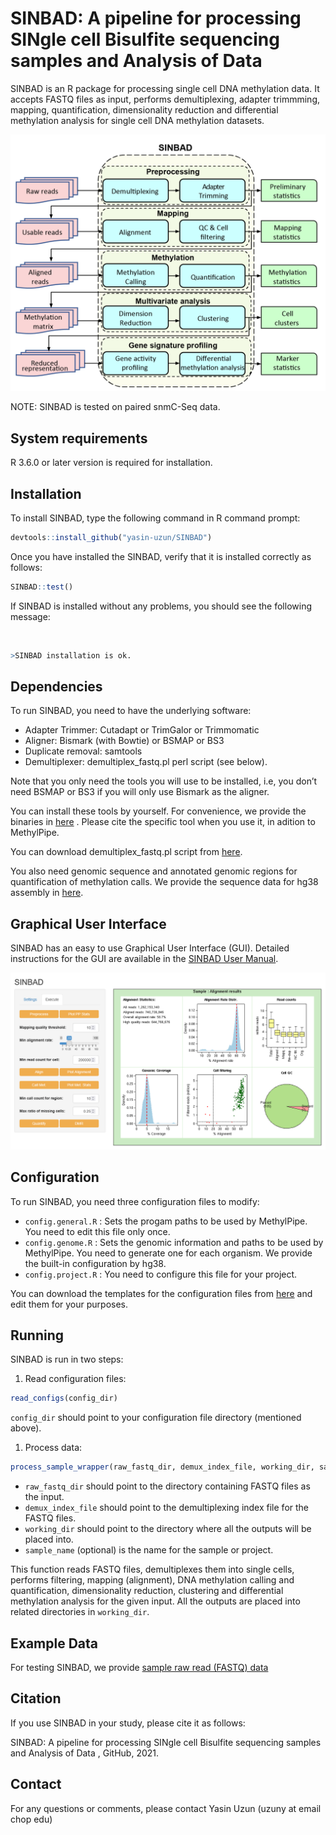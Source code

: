 
# SINBAD: A pipeline for processing SINgle cell Bisulfite sequencing samples and Analysis of Data

<!-- README.md is generated from README.Rmd. Please edit that file -->

SINBAD is an R package for processing single cell DNA methylation data.
It accepts FASTQ files as input, performs demultiplexing, adapter
trimmming, mapping, quantification, dimensionality reduction and
differential methylation analysis for single cell DNA methylation
datasets.

<p align="center">
<img src="docs/SINBAD_Framework.png" width="600" title="">
</p>

NOTE: SINBAD is tested on paired snmC-Seq data.

## System requirements

R 3.6.0 or later version is required for installation.

## Installation

To install SINBAD, type the following command in R command prompt:

``` r
devtools::install_github("yasin-uzun/SINBAD")
```

Once you have installed the SINBAD, verify that it is installed
correctly as follows:

``` r
SINBAD::test()
```

If SINBAD is installed without any problems, you should see the
following message:

<br />

``` r
>SINBAD installation is ok.
```

## Dependencies

To run SINBAD, you need to have the underlying software:

-   Adapter Trimmer: Cutadapt or TrimGalor or Trimmomatic
-   Aligner: Bismark (with Bowtie) or BSMAP or BS3
-   Duplicate removal: samtools
-   Demultiplexer: demultiplex\_fastq.pl perl script (see below).

Note that you only need the tools you will use to be installed, i.e, you
don’t need BSMAP or BS3 if you will only use Bismark as the aligner.

You can install these tools by yourself. For convenience, we provide the
binaries in
[here](https://chopri.box.com/s/l8o4v6ko8aeabo3fsdtfan8gxjxzg39h) .
Please cite the specific tool when you use it, in adition to MethylPipe.

You can download demultiplex\_fastq.pl script from
[here](https://chopri.box.com/s/vplpxht3r7u6i0fcnio803wlnezuc5o3).

You also need genomic sequence and annotated genomic regions for
quantification of methylation calls. We provide the sequence data for
hg38 assembly in
[here](https://chopri.box.com/s/rf6fk2gumtbe3au83msxniwnkzkukvr5).

## Graphical User Interface

SINBAD has an easy to use Graphical User Interface (GUI). Detailed
instructions for the GUI are available in the [SINBAD User
Manual](docs/SINBAD_User_Manual.pdf).

<p align="center">
<img src="docs/SINBAD_alignment.png" width="800" title="">
</p>

## Configuration

To run SINBAD, you need three configuration files to modify:

-   `config.general.R` : Sets the progam paths to be used by MethylPipe.
    You need to edit this file only once.
-   `config.genome.R` : Sets the genomic information and paths to be
    used by MethylPipe. You need to generate one for each organism. We
    provide the built-in configuration by hg38.
-   `config.project.R` : You need to configure this file for your
    project.

You can download the templates for the configuration files from
[here](https://chopri.box.com/s/rkqnwx4ck7larpthluyxse4hi8quypk0) and
edit them for your purposes.

## Running

SINBAD is run in two steps:

1.  Read configuration files:

``` r
read_configs(config_dir)
```

`config_dir` should point to your configuration file directory
(mentioned above).

1.  Process data:

``` r
process_sample_wrapper(raw_fastq_dir, demux_index_file, working_dir, sample_name)
```

-   `raw_fastq_dir` should point to the directory containing FASTQ files
    as the input.
-   `demux_index_file` should point to the demultiplexing index file for
    the FASTQ files.
-   `working_dir` should point to the directory where all the outputs
    will be placed into.
-   `sample_name` (optional) is the name for the sample or project.

This function reads FASTQ files, demultiplexes them into single cells,
performs filtering, mapping (alignment), DNA methylation calling and
quantification, dimensionality reduction, clustering and differential
methylation analysis for the given input. All the outputs are placed
into related directories in `working_dir`.

## Example Data

For testing SINBAD, we provide [sample raw read (FASTQ)
data](https://chopri.box.com/s/7cu5cc655sq267o3pvdh29ar20n89nnw)

## Citation

If you use SINBAD in your study, please cite it as follows:

SINBAD: A pipeline for processing SINgle cell Bisulfite sequencing
samples and Analysis of Data , GitHub, 2021.

## Contact

For any questions or comments, please contact Yasin Uzun (uzuny at email
chop edu)
